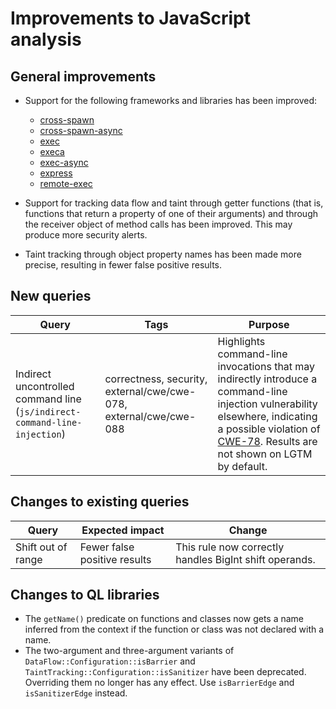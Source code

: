 # Improvements to JavaScript analysis

## General improvements

* Support for the following frameworks and libraries has been improved:
  - [cross-spawn](https://www.npmjs.com/package/cross-spawn)
  - [cross-spawn-async](https://www.npmjs.com/package/cross-spawn-async)
  - [exec](https://www.npmjs.com/package/exec)
  - [execa](https://www.npmjs.com/package/execa)
  - [exec-async](https://www.npmjs.com/package/exec-async)
  - [express](https://www.npmjs.com/package/express)
  - [remote-exec](https://www.npmjs.com/package/remote-exec)

* Support for tracking data flow and taint through getter functions (that is, functions that return a property of one of their arguments) and through the receiver object of method calls has been improved. This may produce more security alerts.

* Taint tracking through object property names has been made more precise, resulting in fewer false positive results.
  
## New queries

| **Query**                                                                 | **Tags**                                                          | **Purpose**                                                                                                                                                                            |
|---------------------------------------------------------------------------|-------------------------------------------------------------------|----------------------------------------------------------------------------------------------------------------------------------------------------------------------------------------|
| Indirect uncontrolled command line (`js/indirect-command-line-injection`) | correctness, security, external/cwe/cwe-078, external/cwe/cwe-088 | Highlights command-line invocations that may indirectly introduce a command-line injection vulnerability elsewhere, indicating a possible violation of [CWE-78](https://cwe.mitre.org/data/definitions/78.html). Results are not shown on LGTM by default. |


## Changes to existing queries

| **Query**                      | **Expected impact**          | **Change**                                                                |
|--------------------------------|------------------------------|---------------------------------------------------------------------------|
| Shift out of range | Fewer false positive results | This rule now correctly handles BigInt shift operands. |

## Changes to QL libraries

- The `getName()` predicate on functions and classes now gets a name
  inferred from the context if the function or class was not declared with a name.
- The two-argument and three-argument variants of `DataFlow::Configuration::isBarrier` and
  `TaintTracking::Configuration::isSanitizer` have been deprecated. Overriding them no
  longer has any effect. Use `isBarrierEdge` and `isSanitizerEdge` instead.
